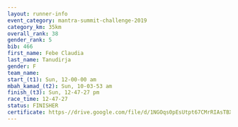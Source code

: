```yaml
---
layout: runner-info 
event_category: mantra-summit-challenge-2019 
category_km: 35km 
overall_rank: 38
gender_rank: 5
bib: 466
first_name: Febe Claudia
last_name: Tanudirja
gender: F
team_name: 
start_(t1): Sun, 12-00-00 am
mbah_kamad_(t2): Sun, 10-03-53 am
finish_(t3): Sun, 12-47-27 pm
race_time: 12-47-27
status: FINISHER
certificate: https-//drive.google.com/file/d/1NGOqs0pEsUtpt67CMrRIAsTBXnb2Tqdk/view?usp=sharing
---
```


